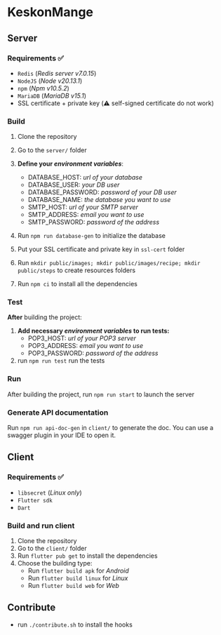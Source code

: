 # KeskonMange

## Server
### Requirements ✅
- `Redis` (*Redis server v7.0.15*)
- `NodeJS` (*Node v20.13.1*)
- `npm` (*Npm v10.5.2*)
- `MariaDB` (*MariaDB v15.1*)
- SSL certificate + private key (⚠️ self-signed certificate do not work)
### Build
1. Clone the repository
2. Go to the `server/` folder
3. **Define your *environment variables***:
    - DATABASE_HOST: *url of your database*
    - DATABASE_USER: *your DB user*
    - DATABASE_PASSWORD: *password of your DB user*
    - DATABASE_NAME: *the database you want to use*
    - SMTP_HOST: *url of your SMTP server*
    - SMTP_ADDRESS: *email you want to use*
    - SMTP_PASSWORD: *password of the address*

5. Run `npm run database-gen` to initialize the database
6. Put your SSL certificate and private key in `ssl-cert` folder
7. Run `mkdir public/images; mkdir public/images/recipe; mkdir public/steps` 
    to create resources folders
8. Run `npm ci` to install all the dependencies
### Test
**After** building the project:
1. **Add necessary *environment variables* to run tests:**
	- POP3_HOST: *url of your POP3 server*
	- POP3_ADDRESS: *email you want to use*
	- POP3_PASSWORD: *password of the address*
2. run `npm run test` run the tests
### Run
After building the project, run `npm run start` to launch the server
### Generate API documentation
Run `npm run api-doc-gen` in `client/` to generate the doc. You can use a swagger plugin in your 
IDE to open it.
## Client
### Requirements ✅
- `libsecret` (*Linux only*)
- `Flutter sdk`
- `Dart`
### Build and run client
1. Clone the repository
2. Go to the `client/` folder
3. Run `flutter pub get` to install the dependencies
4. Choose the building type:
	- Run `flutter build apk` for _Android_
    - Run `flutter build linux` for _Linux_
    - Run `flutter build web` for _Web_

## Contribute
- run `./contribute.sh` to install the hooks